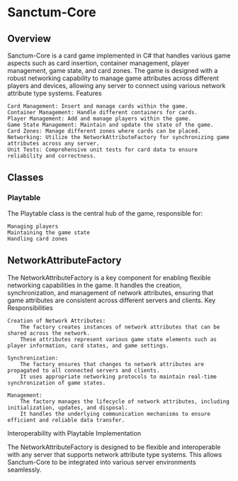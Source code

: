 # Sanctum-Core
## Overview

Sanctum-Core is a card game implemented in C# that handles various game aspects such as card insertion, container management, player management, game state, and card zones. The game is designed with a robust networking capability to manage game attributes across different players and devices, allowing any server to connect using various network attribute type systems.
Features

    Card Management: Insert and manage cards within the game.
    Container Management: Handle different containers for cards.
    Player Management: Add and manage players within the game.
    Game State Management: Maintain and update the state of the game.
    Card Zones: Manage different zones where cards can be placed.
    Networking: Utilize the NetworkAttributeFactory for synchronizing game attributes across any server.
    Unit Tests: Comprehensive unit tests for card data to ensure reliability and correctness.

## Classes
### Playtable

The Playtable class is the central hub of the game, responsible for:

    Managing players
    Maintaining the game state
    Handling card zones

## NetworkAttributeFactory

The NetworkAttributeFactory is a key component for enabling flexible networking capabilities in the game. It handles the creation, synchronization, and management of network attributes, ensuring that game attributes are consistent across different servers and clients.
Key Responsibilities

    Creation of Network Attributes:
        The factory creates instances of network attributes that can be shared across the network.
        These attributes represent various game state elements such as player information, card states, and game settings.

    Synchronization:
        The factory ensures that changes to network attributes are propagated to all connected servers and clients.
        It uses appropriate networking protocols to maintain real-time synchronization of game states.

    Management:
        The factory manages the lifecycle of network attributes, including initialization, updates, and disposal.
        It handles the underlying communication mechanisms to ensure efficient and reliable data transfer.

Interoperability with Playtable Implementation

The NetworkAttributeFactory is designed to be flexible and interoperable with any server that supports network attribute type systems. This allows Sanctum-Core to be integrated into various server environments seamlessly.